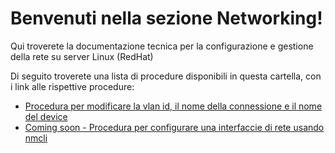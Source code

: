 # Benvenuti nella sezione Networking!
Qui troverete la documentazione tecnica per la configurazione e gestione della rete su server Linux (RedHat)

Di seguito troverete una lista di procedure disponibili in questa cartella, con i link alle rispettive procedure:

- [Procedura per modificare la vlan id, il nome della connessione e il nome del device](/erbussola/Linux/blob/master/Networking/Procedura_per_cambiare_vlanid_a_connessione_esistente.md)
- [Coming soon - Procedura per configurare una interfaccie di rete usando nmcli](/erbussola/Linux/blob/master/Networking/README.md)
